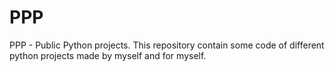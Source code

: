# PPP
PPP - Public Python projects. This repository contain some code of different python projects made by myself and for myself.
